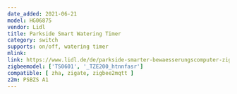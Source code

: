 ```yaml
---
date_added: 2021-06-21
model: HG06875
vendor: Lidl 
title: Parkside Smart Watering Timer
category: switch
supports: on/off, watering timer
mlink: 
link: https://www.lidl.de/de/parkside-smarter-bewaesserungscomputer-zigbee-smart-home/p375570
zigbeemodel: ['TS0601', '_TZE200_htnnfasr']
compatible: [ zha, zigate, zigbee2mqtt ]
z2m: PSBZS A1
---
```




